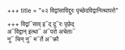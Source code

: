 +++
title = "०२ विद्वांसाविद्दुरः पृच्छेदविद्वानित्थापरो"

+++
विद्वां᳓साव् इ᳓द् दु᳓रः पृछेद्  
अ᳓विद्वान् इत्था᳓ अ᳓परो अचेताः᳓  
नू᳓ चिन् नु᳓ म᳓र्ते अ᳓क्रौ